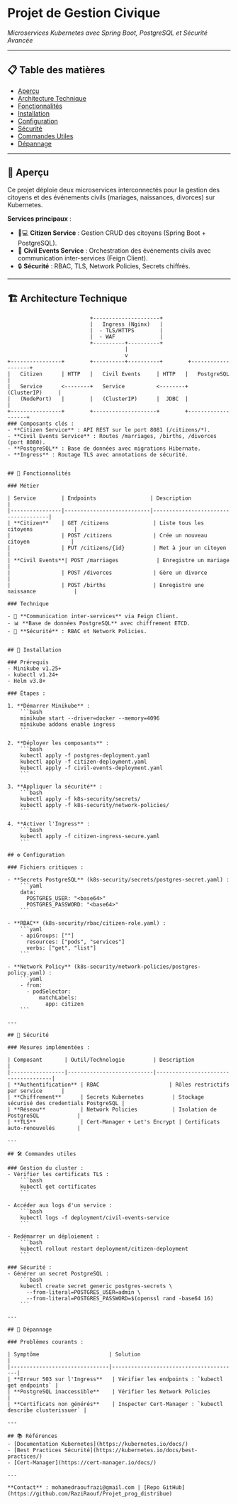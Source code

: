 # Projet de Gestion Civique  
*Microservices Kubernetes avec Spring Boot, PostgreSQL et Sécurité Avancée*  

---

## 📋 Table des matières  
- [Aperçu](#aperçu)  
- [Architecture Technique](#architecture-technique)  
- [Fonctionnalités](#fonctionnalités)  
- [Installation](#installation)  
- [Configuration](#configuration)  
- [Sécurité](#sécurité)  
- [Commandes Utiles](#commandes-utiles)  
- [Dépannage](#dépannage)  

---

## 🌟 Aperçu  
Ce projet déploie deux microservices interconnectés pour la gestion des citoyens et des événements civils (mariages, naissances, divorces) sur Kubernetes.  

**Services principaux** :  
- 🧑💻 **Citizen Service** : Gestion CRUD des citoyens (Spring Boot + PostgreSQL).  
- 📅 **Civil Events Service** : Orchestration des événements civils avec communication inter-services (Feign Client).  
- 🔒 **Sécurité** : RBAC, TLS, Network Policies, Secrets chiffrés.  

---

## 🏗 Architecture Technique  

```plaintext
                          +---------------------+
                          |   Ingress (Nginx)   |
                          |  - TLS/HTTPS        |
                          |  - WAF              |
                          +----------+----------+
                                     |
                                     v
+----------------+        +----------+----------+        +-------------------+
|   Citizen      | HTTP   |   Civil Events     | HTTP   |   PostgreSQL      |
|   Service      <--------+   Service          <--------+   (ClusterIP)     |
|   (NodePort)   |        |   (ClusterIP)      |  JDBC  |                   |
+----------------+        +--------------------+        +-------------------+
### Composants clés :
- **Citizen Service** : API REST sur le port 8081 (/citizens/*).
- **Civil Events Service** : Routes /marriages, /births, /divorces (port 8080).
- **PostgreSQL** : Base de données avec migrations Hibernate.
- **Ingress** : Routage TLS avec annotations de sécurité.


## 🚀 Fonctionnalités

### Métier

| Service        | Endpoints                 | Description                         |
|----------------|---------------------------|-------------------------------------|
| **Citizen**    | GET /citizens              | Liste tous les citoyens             |
|                | POST /citizens             | Crée un nouveau citoyen             |
|                | PUT /citizens/{id}         | Met à jour un citoyen               |
| **Civil Events**| POST /marriages            | Enregistre un mariage               |
|                | POST /divorces             | Gère un divorce                     |
|                | POST /births               | Enregistre une naissance            |

### Technique

- 🔄 **Communication inter-services** via Feign Client.
- 📊 **Base de données PostgreSQL** avec chiffrement ETCD.
- 🔐 **Sécurité** : RBAC et Network Policies.


## 🔧 Installation

### Prérequis
- Minikube v1.25+
- kubectl v1.24+
- Helm v3.8+

### Étapes :

1. **Démarrer Minikube** :
    ```bash
    minikube start --driver=docker --memory=4096  
    minikube addons enable ingress  
    ```

2. **Déployer les composants** :
    ```bash
    kubectl apply -f postgres-deployment.yaml  
    kubectl apply -f citizen-deployment.yaml  
    kubectl apply -f civil-events-deployment.yaml  
    ```

3. **Appliquer la sécurité** :
    ```bash
    kubectl apply -f k8s-security/secrets/  
    kubectl apply -f k8s-security/network-policies/  
    ```

4. **Activer l'Ingress** :
    ```bash
    kubectl apply -f citizen-ingress-secure.yaml  
    ```

## ⚙ Configuration

### Fichiers critiques :

- **Secrets PostgreSQL** (k8s-security/secrets/postgres-secret.yaml) :
    ```yaml
    data:  
      POSTGRES_USER: "<base64>"  
      POSTGRES_PASSWORD: "<base64>"
    ```

- **RBAC** (k8s-security/rbac/citizen-role.yaml) :
    ```yaml
    - apiGroups: [""]  
      resources: ["pods", "services"]  
      verbs: ["get", "list"]
    ```

- **Network Policy** (k8s-security/network-policies/postgres-policy.yaml) :
    ```yaml
    - from:  
      - podSelector:  
          matchLabels:  
            app: citizen
    ```

---

## 🔐 Sécurité

### Mesures implémentées :

| Composant       | Outil/Technologie         | Description                         |
|-----------------|---------------------------|-------------------------------------|
| **Authentification** | RBAC                      | Rôles restrictifs par service      |
| **Chiffrement**      | Secrets Kubernetes         | Stockage sécurisé des credentials PostgreSQL |
| **Réseau**           | Network Policies           | Isolation de PostgreSQL            |
| **TLS**              | Cert-Manager + Let's Encrypt | Certificats auto-renouvelés       |

---

## 🛠 Commandes utiles

### Gestion du cluster :
- Vérifier les certificats TLS :
    ```bash
    kubectl get certificates  
    ```

- Accéder aux logs d'un service :
    ```bash
    kubectl logs -f deployment/civil-events-service  
    ```

- Redémarrer un déploiement :
    ```bash
    kubectl rollout restart deployment/citizen-deployment  
    ```

### Sécurité :
- Générer un secret PostgreSQL :
    ```bash
    kubectl create secret generic postgres-secrets \  
      --from-literal=POSTGRES_USER=admin \  
      --from-literal=POSTGRES_PASSWORD=$(openssl rand -base64 16)  
    ```

---

## 🚨 Dépannage

### Problèmes courants :

| Symptôme                      | Solution                               |
|-------------------------------|----------------------------------------|
| **Erreur 503 sur l'Ingress**   | Vérifier les endpoints : `kubectl get endpoints` |
| **PostgreSQL inaccessible**    | Vérifier les Network Policies         |
| **Certificats non générés**    | Inspecter Cert-Manager : `kubectl describe clusterissuer` |

---

## 📚 Références  
- [Documentation Kubernetes](https://kubernetes.io/docs/)  
- [Best Practices Sécurité](https://kubernetes.io/docs/best-practices/)  
- [Cert-Manager](https://cert-manager.io/docs/)

---

**Contact** : mohamedraoufrazi@gmail.com | [Repo GitHub](https://github.com/RaziRaouf/Projet_prog_distribue)

